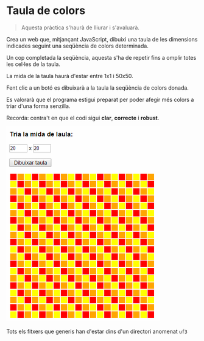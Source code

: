 Taula de colors
===================
> Aquesta pràctica s'haurà de lliurar i s'avaluarà.

Crea un web que, mitjançant JavaScript, dibuixi una taula de les dimensions indicades seguint una seqüència de colors determinada.

Un cop completada la seqüència, aquesta s'ha de repetir fins a omplir totes les cel·les de la taula.

La mida de la taula haurà d'estar entre 1x1 i 50x50.

Fent clic a un botó es dibuixarà a la taula la seqüència de colors donada.

Es valorarà que el programa estigui preparat per poder afegir més colors a triar d'una forma senzilla.

Recorda: centra't en que el codi sigui **clar**, **correcte** i **robust**.

![Imatge d'exemple](img/TaulaDeColors-v2.png)

Tots els fitxers que generis han d'estar dins d'un directori anomenat `uf3`